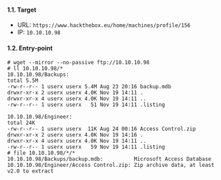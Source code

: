 #### 1.1. Target

- URL: `https://www.hackthebox.eu/home/machines/profile/156`
- IP: `10.10.10.98`


#### 1.2. Entry-point
```
# wget --mirror --no-passive ftp://10.10.10.98
# ll 10.10.10.98/*
10.10.10.98/Backups:
total 5.5M
-rw-r--r-- 1 userx userx 5.4M Aug 23 20:16 backup.mdb
drwxr-xr-x 2 userx userx 4.0K Nov 19 14:11 .
drwxr-xr-x 4 userx userx 4.0K Nov 19 14:11 ..
-rw-r--r-- 1 userx userx   51 Nov 19 14:11 .listing

10.10.10.98/Engineer:
total 24K
-rw-r--r-- 1 userx userx  11K Aug 24 00:16 Access Control.zip
drwxr-xr-x 2 userx userx 4.0K Nov 19 14:16 .
drwxr-xr-x 4 userx userx 4.0K Nov 19 14:11 ..
-rw-r--r-- 1 userx userx   59 Nov 19 14:11 .listing
# file 10.10.10.98/*/*
10.10.10.98/Backups/backup.mdb:          Microsoft Access Database
10.10.10.98/Engineer/Access Control.zip: Zip archive data, at least v2.0 to extract
```

